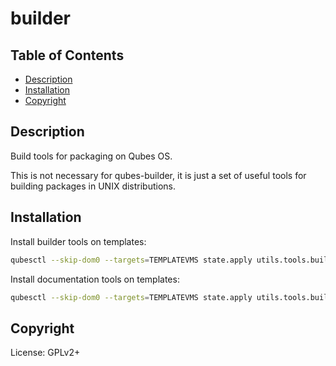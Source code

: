 # builder

## Table of Contents

* [Description](#description)
* [Installation](#installation)
* [Copyright](#copyright)

## Description

Build tools for packaging on Qubes OS.

This is not necessary for qubes-builder, it is just a set of useful tools for
building packages in UNIX distributions.

## Installation

Install builder tools on templates:
```sh
qubesctl --skip-dom0 --targets=TEMPLATEVMS state.apply utils.tools.builder.core
```
Install documentation tools on templates:
```sh
qubesctl --skip-dom0 --targets=TEMPLATEVMS state.apply utils.tools.builder.doc
```

## Copyright

License: GPLv2+
